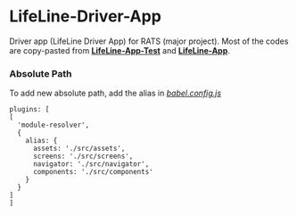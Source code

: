 # LifeLine-Driver-App
Driver app (LifeLine Driver App) for RATS (major project). Most of the codes are copy-pasted from **[LifeLine-App-Test](https://github.com/OjeshManandhar/LifeLine-App-Test)** 
and **[LifeLine-App](https://github.com/OjeshManandhar/LifeLine-App)**.

### Absolute Path
To add new absolute path, add the alias in *[babel.config.js](babel.config.js)*
  ```
  plugins: [
  [
    'module-resolver',
    {
      alias: {
        assets: './src/assets',
        screens: './src/screens',
        navigator: './src/navigator',
        components: './src/components'
      }
    }
  ]
]
  ```
